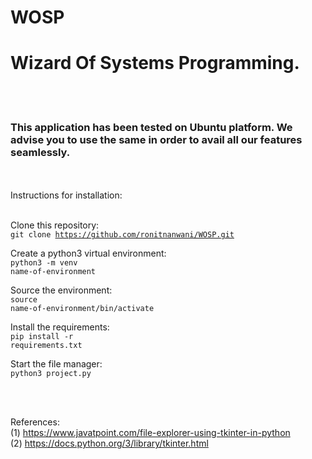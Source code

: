 # WOSP
<h1>Wizard Of Systems Programming.</h1>

<br><br>
<h3>This application has been tested on Ubuntu platform. We advise you to use the same in order to avail all our features seamlessly.</h3>
<br><br>
Instructions for installation:<br><br>


Clone this repository:<br>
<code>git clone https://github.com/ronitnanwani/WOSP.git</code>


Create a python3 virtual environment:<br>
<code>python3 -m venv name-of-environment</code>


Source the environment:<br>
<code>source name-of-environment/bin/activate</code>
<br>

Install the requirements:<br>
<code>pip install -r requirements.txt</code>
<br>

Start the file manager:<br>
<code>python3 project.py</code>

<br><br>

References:<br>
(1) https://www.javatpoint.com/file-explorer-using-tkinter-in-python<br>
(2) https://docs.python.org/3/library/tkinter.html
